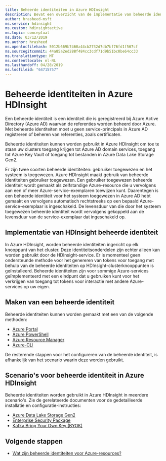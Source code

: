 ```yaml
---
title: Beheerde identiteiten in Azure HDInsight
description: Bevat een overzicht van de implementatie van beheerde identiteiten in Azure HDInsight.
author: hrasheed-msft
ms.service: hdinsight
ms.custom: hdinsightactive
ms.topic: conceptual
ms.date: 03/12/2019
ms.author: hrasheed
ms.openlocfilehash: 5012b669b7460a44cb2732d7db7bf76fd1f567cf
ms.sourcegitcommit: 44a85a2ed288f484cc3cdf71d9b51bc0be64cc33
ms.translationtype: MT
ms.contentlocale: nl-NL
ms.lasthandoff: 04/28/2019
ms.locfileid: "64715757"
---
```

# <a name="managed-identities-in-azure-hdinsight"></a>Beheerde identiteiten in Azure HDInsight

Een beheerde identiteit is een identiteit die is geregistreerd bij Azure Active Directory (Azure AD) waarvan de referenties worden beheerd door Azure. Met beheerde identiteiten moet u geen service-principals in Azure AD registreren of beheren van referenties, zoals certificaten.

Beheerde identiteiten kunnen worden gebruikt in Azure HDInsight om toe te staan uw clusters toegang krijgen tot Azure AD domain services, toegang tot Azure Key Vault of toegang tot bestanden in Azure Data Lake Storage Gen2.

Er zijn twee soorten beheerde identiteiten: gebruiker toegewezen en het systeem is toegewezen. Azure HDInsight maakt gebruik van beheerde identiteiten gebruiker toegewezen. Een gebruiker toegewezen beheerde identiteit wordt gemaakt als zelfstandige Azure-resource die u vervolgens aan een of meer Azure-service-exemplaren toewijzen kunt. Daarentegen is een beheerde identiteit voor het systeem toegewezen in Azure AD hebt gemaakt en vervolgens automatisch rechtstreeks op een bepaald Azure-service-exemplaar is ingeschakeld. De levensduur van die door het systeem toegewezen beheerde identiteit wordt vervolgens gekoppeld aan de levensduur van de service-exemplaar dat ingeschakeld op.

## <a name="hdinsight-managed-identity-implementation"></a>Implementatie van HDInsight beheerde identiteit

In Azure HDInsight, worden beheerde identiteiten ingericht op elk knooppunt van het cluster. Deze identiteitsonderdelen zijn echter alleen kan worden gebruikt door de HDInsight-service. Er is momenteel geen ondersteunde methode voor het genereren van tokens voor toegang met behulp van de beheerde identiteiten op HDInsight-clusterknooppunten is geïnstalleerd. Beheerde identiteiten zijn voor sommige Azure-services geïmplementeerd met een eindpunt dat u gebruiken kunt voor het verkrijgen van toegang tot tokens voor interactie met andere Azure-services op uw eigen.

## <a name="create-a-managed-identity"></a>Maken van een beheerde identiteit

Beheerde identiteiten kunnen worden gemaakt met een van de volgende methoden:

* [Azure Portal](../active-directory/managed-identities-azure-resources/how-to-manage-ua-identity-portal.md)
* [Azure PowerShell](../active-directory/managed-identities-azure-resources/how-to-manage-ua-identity-powershell.md)
* [Azure Resource Manager](../active-directory/managed-identities-azure-resources/how-to-manage-ua-identity-arm.md)
* [Azure-CLI](../active-directory/managed-identities-azure-resources/how-to-manage-ua-identity-cli.md)

De resterende stappen voor het configureren van de beheerde identiteit, is afhankelijk van het scenario waarin deze worden gebruikt.

## <a name="managed-identity-scenarios-in-azure-hdinsight"></a>Scenario's voor beheerde identiteit in Azure HDInsight

Beheerde identiteiten worden gebruikt in Azure HDInsight in meerdere scenario's. Zie de gerelateerde documenten voor de gedetailleerde installatie en configuratie-instructies:

* [Azure Data Lake Storage Gen2](hdinsight-hadoop-use-data-lake-storage-gen2.md#create-a-user-managed-identity)
* [Enterprise Security Package](domain-joined/apache-domain-joined-configure-using-azure-adds.md#create-and-authorize-a-managed-identity)
* [Kafka Bring Your Own Key (BYOK)](kafka/apache-kafka-byok.md#get-started-with-byok)

## <a name="next-steps"></a>Volgende stappen

* [Wat zijn beheerde identiteiten voor Azure-resources?](../active-directory/managed-identities-azure-resources/overview.md)
